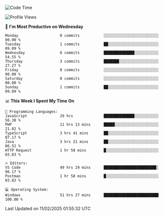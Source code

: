 <!--START_SECTION:waka-->
![Code Time](http://img.shields.io/badge/Code%20Time-4%2C063%20hrs%209%20mins-blue)

![Profile Views](http://img.shields.io/badge/Profile%20Views-0-blue)

📅 **I'm Most Productive on Wednesday** 

```text
Monday                   0 commits           ░░░░░░░░░░░░░░░░░░░░░░░░░   00.00 % 
Tuesday                  1 commits           ██░░░░░░░░░░░░░░░░░░░░░░░   09.09 % 
Wednesday                6 commits           ██████████████░░░░░░░░░░░   54.55 % 
Thursday                 3 commits           ███████░░░░░░░░░░░░░░░░░░   27.27 % 
Friday                   0 commits           ░░░░░░░░░░░░░░░░░░░░░░░░░   00.00 % 
Saturday                 0 commits           ░░░░░░░░░░░░░░░░░░░░░░░░░   00.00 % 
Sunday                   1 commits           ██░░░░░░░░░░░░░░░░░░░░░░░   09.09 % 
```


📊 **This Week I Spent My Time On** 

```text
💬 Programming Languages: 
JavaScript               29 hrs              ██████████████░░░░░░░░░░░   56.38 % 
PHP                      11 hrs 13 mins      █████░░░░░░░░░░░░░░░░░░░░   21.82 % 
TypeScript               3 hrs 41 mins       ██░░░░░░░░░░░░░░░░░░░░░░░   07.17 % 
Java                     3 hrs 21 mins       ██░░░░░░░░░░░░░░░░░░░░░░░   06.52 % 
HTTP Request             1 hr 58 mins        █░░░░░░░░░░░░░░░░░░░░░░░░   03.83 % 

🔥 Editors: 
VS Code                  49 hrs 29 mins      ████████████████████████░   96.17 % 
Postman                  1 hr 58 mins        █░░░░░░░░░░░░░░░░░░░░░░░░   03.83 % 

💻 Operating System: 
Windows                  51 hrs 27 mins      █████████████████████████   100.00 % 
```


 Last Updated on 11/02/2025 01:55:32 UTC
<!--END_SECTION:waka-->
